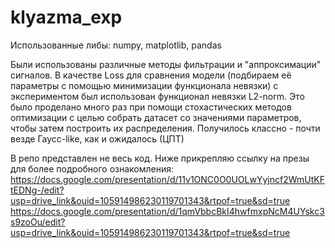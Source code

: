 # klyazma_exp

Использованные либы: numpy, matplotlib, pandas

Были использованы различные методы фильтрации и "аппроксимации" сигналов.
В качестве Loss для сравнения модели (подбираем её параметры с помощью минимизации функционала невязки) с экспериментом был использован функционал невязки L2-norm.
Это было проделано много раз при помощи стохастических методов оптимизации с целью собрать датасет со значениями параметров, чтобы затем построить их распределения.
Получилось классно - почти везде Гаусс-like, как и ожидалось (ЦПТ)

В репо представлен не весь код. Ниже прикрепляю ссылку на презы для более подробного ознакомления:
https://docs.google.com/presentation/d/11v1ONC0O0UOLwYyjncf2WmUtKFtEDNg-/edit?usp=drive_link&ouid=105914986230119701343&rtpof=true&sd=true
https://docs.google.com/presentation/d/1qmVbbcBkI4hwfmxpNcM4UYskc3s9zoOu/edit?usp=drive_link&ouid=105914986230119701343&rtpof=true&sd=true
